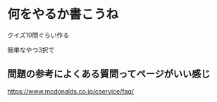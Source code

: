 # 何をやるか書こうね

クイズ10問ぐらい作る

簡単なやつ3択で

## 問題の参考によくある質問ってページがいい感じ

https://www.mcdonalds.co.jp/cservice/faq/
